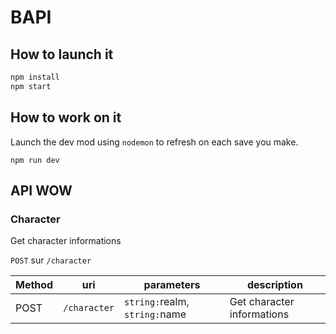 # BAPI

## How to launch it

```js
npm install
npm start
```

## How to work on it
Launch the dev mod using `nodemon` to refresh on each save you make.
```
npm run dev
```

## API WOW

### Character
Get character informations

`POST` sur `/character`

Method | uri | parameters | description
------ | ------ | ------- | ----
POST | `/character` |  `string:`realm, `string:`name | Get character informations